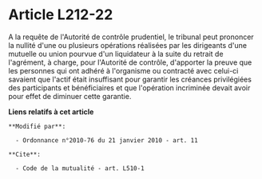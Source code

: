 # Article L212-22

A la requête de l'Autorité de contrôle prudentiel, le tribunal peut prononcer la nullité d'une ou plusieurs opérations
réalisées par les dirigeants d'une mutuelle ou union pourvue d'un liquidateur à la suite du retrait de l'agrément, à charge,
pour l'Autorité de contrôle, d'apporter la preuve que les personnes qui ont adhéré à l'organisme ou contracté avec celui-ci
savaient que l'actif était insuffisant pour garantir les créances privilégiées des participants et bénéficiaires et que
l'opération incriminée devait avoir pour effet de diminuer cette garantie.

**Liens relatifs à cet article**

	**Modifié par**:

	  - Ordonnance n°2010-76 du 21 janvier 2010 - art. 11

	**Cite**:

	  - Code de la mutualité - art. L510-1
